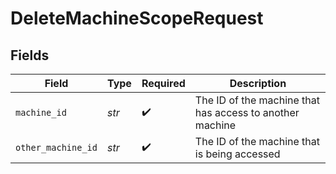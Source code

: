# DeleteMachineScopeRequest


## Fields

| Field                                                    | Type                                                     | Required                                                 | Description                                              |
| -------------------------------------------------------- | -------------------------------------------------------- | -------------------------------------------------------- | -------------------------------------------------------- |
| `machine_id`                                             | *str*                                                    | :heavy_check_mark:                                       | The ID of the machine that has access to another machine |
| `other_machine_id`                                       | *str*                                                    | :heavy_check_mark:                                       | The ID of the machine that is being accessed             |